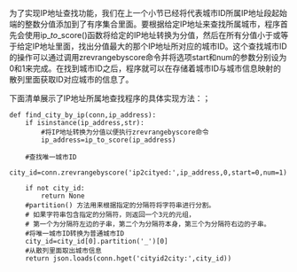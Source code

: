 为了实现IP地址查找功能，我们在上一个小节已经将代表城市ID所属IP地址段起始端的整数分值添加到了有序集合里面。要根据给定IP地址来查找所属城市，程序首先会使用ip\__to_\_score\(\)函数将给定的IP地址转换为分值，然后在所有分值小于或等于给定IP地址里面，找出分值最大的那个IP地址所对应的城市ID。这个查找城市ID的操作可以通过调用zrevrangebyscore命令并将选项start和num的参数分别设为0和1来完成。在找到城市ID之后，程序就可以在存储着城市ID与城市信息映射的散列里面获取ID对应城市的信息了。

下面清单展示了IP地址所属地查找程序的具体实现方法：；

```
def find_city_by_ip(conn,ip_address):
    if isinstance(ip_address,str):
        #将IP地址转换为分值以便执行zrevrangebyscore命令
        ip_address=ip_to_score(ip_address)

    #查找唯一城市ID
    city_id=conn.zrevrangebyscore('ip2cityed:',ip_address,0,start=0,num=1)

    if not city_id:
        return None
    #partition() 方法用来根据指定的分隔符将字符串进行分割。
    # 如果字符串包含指定的分隔符，则返回一个3元的元组，
    # 第一个为分隔符左边的子串，第二个为分隔符本身，第三个为分隔符右边的子串。
    #将唯一城市ID转换为普通城市ID
    city_id=city_id[0].partition('_')[0]
    #从散列里面取出城市信息
    return json.loads(conn.hget('cityid2city:',city_id))

```



